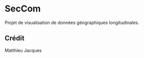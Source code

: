 # SecCom
Projet de visualisation de données géographiques longitudinales.


## Crédit
Matthieu Jacques
